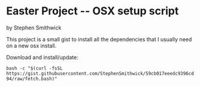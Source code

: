 # Easter Project -- OSX setup script

by Stephen Smithwick

This project is a small gist to install all the dependencies that I usually need on a new osx install.

Download and install/update:

```bash -c "$(curl -fsSL https://gist.githubusercontent.com/StephenSmithwick/59cb017eeedc9396cd94/raw/fetch.bash)"```